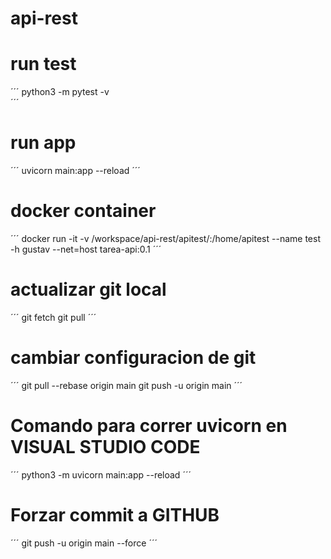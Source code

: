 # api-rest

# run test
´´´
python3 -m pytest -v   
´´´
# run app
´´´
uvicorn main:app --reload
´´´
# docker container
´´´
docker run -it -v /workspace/api-rest/apitest/:/home/apitest --name test -h gustav --net=host tarea-api:0.1
´´´
# actualizar git local 
´´´
git fetch
git pull
´´´
# cambiar configuracion de git
´´´
git pull --rebase origin main
git push -u origin main
´´´

# Comando para correr uvicorn en VISUAL STUDIO CODE
´´´
python3 -m uvicorn main:app --reload
´´´

# Forzar commit a GITHUB
´´´
git push -u origin main --force
´´´